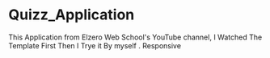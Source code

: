 # Quizz_Application
This Application from Elzero Web School's YouTube channel, I Watched The Template First Then I Trye it By myself . Responsive
